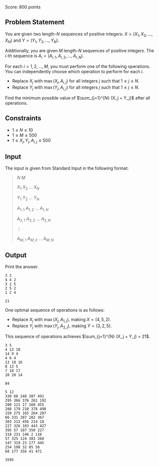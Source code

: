 Score: $800$ points

## Problem Statement

You are given two length-$N$ sequences of positive integers: $X=(X_1,X_2,\dots,X_N)$ and $Y=(Y_1,Y_2,\dots,Y_N)$.

Additionally, you are given $M$ length-$N$ sequences of positive integers. The $i$-th sequence is $A_i = (A_{i,1},A_{i,2},\dots,A_{i,N})$.

For each $i = 1,2,\dots,M$, you must perform one of the following operations. You can independently choose which operation to perform for each $i$.

- Replace $X_j$ with $\max(X_j,A_{i,j})$ for all integers $j$ such that $1 \le j \le N$.
- Replace $Y_j$ with $\max(Y_j,A_{i,j})$ for all integers $j$ such that $1 \le j \le N$.

Find the minimum possible value of $\sum_{j=1}^{N} (X_j + Y_j)$ after all operations.

## Constraints

- $1 \le N \le 10$
- $1 \le M \le 500$
- $1 \le X_j, Y_j, A_{i,j} \le 500$

## Input

The input is given from Standard Input in the following format:

> $N$ $M$
> 
> $X_1$ $X_2$ $\dots$ $X_N$
> 
> $Y_1$ $Y_2$ $\dots$ $Y_N$
> 
> $A_{1,1}$ $A_{1,2}$ $\dots$ $A_{1,N}$
> 
> $A_{2,1}$ $A_{2,2}$ $\dots$ $A_{2,N}$
> 
> $\vdots$
> 
> $A_{M,1}$ $A_{M,2}$ $\dots$ $A_{M,N}$

## Output

Print the answer.

```input1
3 2
4 4 2
3 1 5
2 5 2
1 2 4
```

```output1
21
```

One optimal sequence of operations is as follows:

- Replace $X_j$ with $\max(X_j,A_{1,j})$, making $X = (4,5,2)$.
- Replace $Y_j$ with $\max(Y_j,A_{2,j})$, making $Y = (3,2,5)$.

This sequence of operations achieves $\sum_{j=1}^{N} (X_j + Y_j) = 21$.

```input2
3 5
4 13 10
14 9 4
4 6 4
13 18 16
8 13 5
7 18 17
20 20 14
```

```output2
84
```

```input3
5 12
330 68 248 387 491
295 366 376 262 192
280 121 17 168 455
288 179 210 378 490
150 275 165 264 287
66 331 207 282 367
303 215 456 214 18
227 326 103 443 427
395 57 107 350 227
318 231 146 2 116
57 325 124 383 260
147 319 23 177 445
254 198 32 85 56
68 177 356 41 471
```

```output3
3595
```